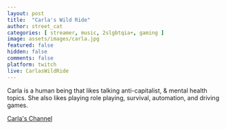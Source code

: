 ```yaml
---
layout: post
title:  "Carla's Wild Ride"
author: street_cat
categories: [ streamer, music, 2slgbtqia+, gaming ]
image: assets/images/carla.jpg
featured: false
hidden: false
comments: false
platform: twitch
live: CarlasWildRide
---
```


Carla is a human being that likes talking anti-capitalist, & mental health topics. She also likes playing role playing, survival, automation, and driving games.

<a href="https://www.twitch.tv/carlaswildride">Carla's Channel</a>
